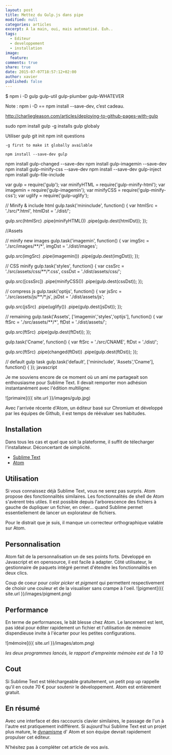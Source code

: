 ```yaml
---
layout: post
title: Mettez du Gulp.js dans pipe
modified: null
categories: articles
excerpt: A la main, oui, mais automatisé. Euh..
tags:
  - Editeur
  - developpement
  - installation
image:
  feature:
comments: true
share: true
date: 2015-07-07T18:57:12+02:00
author: xavier
published: false 
---
```


  $ npm i -D gulp gulp-util gulp-plumber gulp-WHATEVER

Note : npm i -D == npm install --save-dev, c’est cadeau.

http://charliegleason.com/articles/deploying-to-github-pages-with-gulp




sudo npm install gulp -g
  installs gulp globaly

Utiliser gulp
  git init
  npm init
    questions

    -g first to make it globally available

    npm install --save-dev gulp
  npm install gulp-changed --save-dev
  npm install gulp-imagemin --save-dev
  npm install gulp-minify-css --save-dev 
  npm install --save-dev gulp-inject
npm install gulp-file-include






var gulp = require('gulp');
var minifyHTML = require('gulp-minify-html');
var imagemin = require('gulp-imagemin');
var minifyCSS = require('gulp-minify-css');
var uglify = require('gulp-uglify');

  // Minify & include html
  gulp.task('mininclude', function() {
    var htmlSrc = './src/\*.html',
        htmlDst = './dist/';


  gulp.src(htmlSrc)
    .pipe(minifyHTML())
    .pipe(gulp.dest(htmlDst));
});

//Assets

// minify new images
gulp.task('imagemin', function() {
  var imgSrc = './src/images/\*\*/\*',
      imgDst = './dist/images';

  gulp.src(imgSrc)
    .pipe(imagemin())
    .pipe(gulp.dest(imgDst));
});


// CSS minify
gulp.task('styles', function() {
  var cssSrc = './src/assets/css/\*\*/\*.css',
      cssDst = './dist/assets/css/';

  gulp.src([cssSrc])
    .pipe(minifyCSS())
    .pipe(gulp.dest(cssDst));
});

// compress js
gulp.task('optijs', function() {
  var jsSrc = './src/assets/js/\*\*/\*.js',
      jsDst = './dist/assets/js';

  gulp.src(jsSrc)
    .pipe(uglify())
    .pipe(gulp.dest(jsDst));
});

// remaining
gulp.task('Assets', ['imagemin','styles','optijs'], function() {
  var ftSrc = './src/assets/\*\*/\*',
      ftDst = './dist/assets/';

  gulp.src(ftSrc)
    .pipe(gulp.dest(ftDst));
});



gulp.task('Cname', function() {
  var ftSrc = './src/CNAME',
      ftDst = './dist/';

  gulp.src(ftSrc)
    .pipe(changed(ftDst))
    .pipe(gulp.dest(ftDst));
});



// default gulp task
gulp.task('default', ['mininclude', 'Assets','Cname'], function() {
});
javascript

Je me souviens encore de ce moment où un ami me partageait son enthousiasme pour Sublime Text. Il devait remporter mon adhésion instantanément avec l'édition multiligne:

![primaire]({{ site.url }}/images/gulp.jpg)

Avec l'arrivée récente d'Atom, un éditeur basé sur Chromium et développé par les équipes de Github, il est temps de réévaluer ses habitudes.

## Installation

Dans tous les cas et quel que soit la plateforme, il suffit de télecharger l'installateur. Déconcertant de simplicité.

* [Sublime Text](http://www.sublimetext.com/3)
* [Atom](http://atom.io)

## Utilisation

Si vous connaissez déjà Sublime Text, vous ne serez pas surpris. Atom propose des fonctionnalités similaires. Les fonctionnalités de shell de Atom s'avèrent très utiles. Il est possible depuis l'arborescence des fichiers à gauche de dupliquer un fichier, en créer... quand Sublime permet essentiellement de lancer un explorateur de fichiers.

Pour le distrait que je suis, il manque un correcteur orthographique valable sur Atom.

## Personnalisation

Atom fait de la personnalisation un de ses points forts. Développé en Javascript et en opensource, il est facile à adapter. Côté utilisateur, le gestionnaire de paquets intégré permet d'étendre les fonctionnalités en deux clics.

Coup de coeur pour _color picker_ et _pigment_ qui permettent respectivement de choisir une couleur et de la visualiser sans crampe à l'oeil.
![pigment]({{ site.url }}/images/pigment.png)


## Performance

En terme de performances, le bât blesse chez Atom. Le lancement est lent, pas idéal pour éditer rapidement un fichier et l'utilisation de mémoire dispendieuse invite à l'écarter pour les petites configurations.

![mémoire]({{ site.url }}/images/atom.png)

_les deux programmes lancés, le rapport d'empreinte mémoire est de 1 à 10_

## Cout

Si Sublime Text est téléchargeable gratuitement, un petit pop up rappelle qu'il en coute 70 € pour soutenir le développement. Atom est entièrement gratuit.

## En résumé

Avec une interface et des raccourcis clavier similaires, le passage de l'un à l'autre est pratiquement indifférent. Si aujourd'hui Sublime Text est un projet plus mature, le [dynamisme](https://github.com/atom/atom) d' Atom et son équipe devrait rapidement propulser cet éditeur.

N'hésitez pas à compléter cet article de vos avis.
